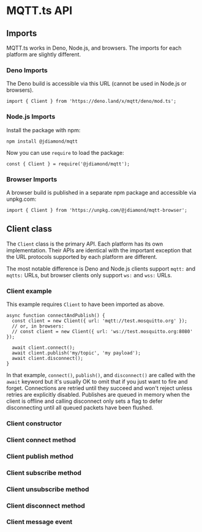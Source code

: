 # MQTT.ts API

## Imports

MQTT.ts works in Deno, Node.js, and browsers. The imports for each platform are slightly different.

### Deno Imports

The Deno build is accessible via this URL (cannot be used in Node.js or browsers).

```
import { Client } from 'https://deno.land/x/mqtt/deno/mod.ts';
```

### Node.js Imports

Install the package with npm:

```
npm install @jdiamond/mqtt
```

Now you can use `require` to load the package:

```
const { Client } = require('@jdiamond/mqtt');
```

### Browser Imports

A browser build is published in a separate npm package and accessible via unpkg.com:

```
import { Client } from 'https://unpkg.com/@jdiamond/mqtt-browser';
```

## Client class

The `Client` class is the primary API. Each platform has its own implementation. Their APIs are identical with the important exception that the URL protocols supported by each platform are different.

The most notable difference is Deno and Node.js clients support `mqtt:` and `mqtts:` URLs, but browser clients only support `ws:` and `wss:` URLs.

### Client example

This example requires `Client` to have been imported as above.

```
async function connectAndPublish() {
  const client = new Client({ url: 'mqtt://test.mosquitto.org' });
  // or, in browsers:
  // const client = new Client({ url: 'ws://test.mosquitto.org:8080' });

  await client.connect();
  await client.publish('my/topic', 'my payload');
  await client.disconnect();
}
```

In that example, `connect()`, `publish()`, and `disconnect()` are called with the `await` keyword but it's usually OK to omit that if you just want to fire and forget. Connections are retried until they succeed and won't reject unless retries are explicitly disabled. Publishes are queued in memory when the client is offline and calling disconnect only sets a flag to defer disconnecting until all queued packets have been flushed.

### Client constructor

### Client connect method

### Client publish method

### Client subscribe method

### Client unsubscribe method

### Client disconnect method

### Client message event
